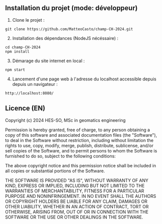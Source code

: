 ## Installation du projet (mode: développeur)
1. Clone le projet :
```
git clone https://github.com/MatteoCasto/champ-CH-2024.git
```
2. Installation des dépendances (NodeJS nécéssaire) :
```
cd champ-CH-2024
npm install
```
3. Démarage du site internet en local :
```
npm start
```

4. Lancement d'une page web à l'adresse du localhost accessible depuis depuis un navigateur :
 ```
 http://localhost:8080/ 
 ``` 


## Licence (EN)
Copyright (c) 2024 HES-SO, MSc in geomatics engineering

Permission is hereby granted, free of charge, to any person obtaining a copy of this software and associated documentation files (the "Software"), to deal in the Software without restriction, including without limitation the rights to use, copy, modify, merge, publish, distribute, sublicense, and/or sell copies of the Software, and to permit persons to whom the Software is furnished to do so, subject to the following conditions:

The above copyright notice and this permission notice shall be included in all copies or substantial portions of the Software.

THE SOFTWARE IS PROVIDED "AS IS", WITHOUT WARRANTY OF ANY KIND, EXPRESS OR IMPLIED, INCLUDING BUT NOT LIMITED TO THE WARRANTIES OF MERCHANTABILITY, FITNESS FOR A PARTICULAR PURPOSE AND NONINFRINGEMENT. IN NO EVENT SHALL THE AUTHORS OR COPYRIGHT HOLDERS BE LIABLE FOR ANY CLAIM, DAMAGES OR OTHER LIABILITY, WHETHER IN AN ACTION OF CONTRACT, TORT OR OTHERWISE, ARISING FROM, OUT OF OR IN CONNECTION WITH THE SOFTWARE OR THE USE OR OTHER DEALINGS IN THE SOFTWARE.
